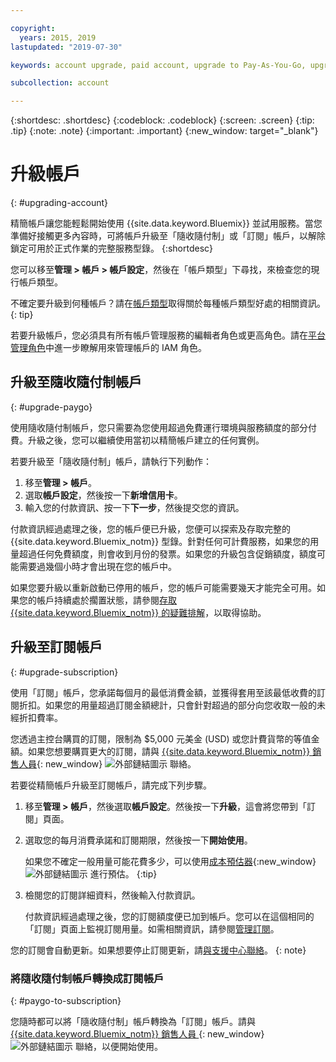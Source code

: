 ```yaml
---

copyright:
  years: 2015, 2019
lastupdated: "2019-07-30"

keywords: account upgrade, paid account, upgrade to Pay-As-You-Go, upgrade to Subscription, upgrade my account

subcollection: account

---
```


{:shortdesc: .shortdesc}
{:codeblock: .codeblock}
{:screen: .screen}
{:tip: .tip}
{:note: .note}
{:important: .important}
{:new_window: target="_blank"}

# 升級帳戶
{: #upgrading-account}

精簡帳戶讓您能輕鬆開始使用 {{site.data.keyword.Bluemix}} 並試用服務。當您準備好接觸更多內容時，可將帳戶升級至「隨收隨付制」或「訂閱」帳戶，以解除鎖定可用於正式作業的完整服務型錄。
{:shortdesc}

您可以移至**管理 > 帳戶 > 帳戶設定**，然後在「帳戶類型」下尋找，來檢查您的現行帳戶類型。

不確定要升級到何種帳戶？請在[帳戶類型](/docs/account?topic=account-accounts)取得關於每種帳戶類型好處的相關資訊。
{: tip}

若要升級帳戶，您必須具有所有帳戶管理服務的編輯者角色或更高角色。請在[平台管理角色](/docs/iam?topic=iam-userroles#platformroles)中進一步瞭解用來管理帳戶的 IAM 角色。

## 升級至隨收隨付制帳戶
{: #upgrade-paygo}

使用隨收隨付制帳戶，您只需要為您使用超過免費運行環境與服務額度的部分付費。升級之後，您可以繼續使用當初以精簡帳戶建立的任何實例。

若要升級至「隨收隨付制」帳戶，請執行下列動作：
1. 移至**管理 > 帳戶**。
1. 選取**帳戶設定**，然後按一下**新增信用卡**。
1. 輸入您的付款資訊、按一下**下一步**，然後提交您的資訊。

付款資訊經過處理之後，您的帳戶便已升級，您便可以探索及存取完整的 {{site.data.keyword.Bluemix_notm}} 型錄。針對任何可計費服務，如果您的用量超過任何免費額度，則會收到月份的發票。如果您的升級包含促銷額度，額度可能需要過幾個小時才會出現在您的帳戶中。

如果您要升級以重新啟動已停用的帳戶，您的帳戶可能需要幾天才能完全可用。如果您的帳戶持續處於擱置狀態，請參閱[存取 {{site.data.keyword.Bluemix_notm}} 的疑難排解](/docs/account?topic=account-accessing)，以取得協助。

## 升級至訂閱帳戶
{: #upgrade-subscription}

使用「訂閱」帳戶，您承諾每個月的最低消費金額，並獲得套用至該最低收費的訂閱折扣。如果您的用量超過訂閱金額總計，只會針對超過的部分向您收取一般的未經折扣費率。

您透過主控台購買的訂閱，限制為 $5,000 元美金 (USD) 或您計費貨幣的等值金額。如果您想要購買更大的訂閱，請與 [{{site.data.keyword.Bluemix_notm}} 銷售人員](https://www.ibm.com/cloud-computing/bluemix/contact-us){: new_window} ![外部鏈結圖示](../icons/launch-glyph.svg) 聯絡。

若要從精簡帳戶升級至訂閱帳戶，請完成下列步驟。
1. 移至**管理 > 帳戶**，然後選取**帳戶設定**。然後按一下**升級**，這會將您帶到「訂閱」頁面。
1. 選取您的每月消費承諾和訂閱期限，然後按一下**開始使用**。

   如果您不確定一般用量可能花費多少，可以使用[成本預估器](https://{DomainName}/estimator/review){:new_window} ![外部鏈結圖示](../icons/launch-glyph.svg "外部鏈結圖示") 進行預估。
   {:tip}
1. 檢閱您的訂閱詳細資料，然後輸入付款資訊。

   付款資訊經過處理之後，您的訂閱額度便已加到帳戶。您可以在這個相同的「訂閱」頁面上監視訂閱用量。如需相關資訊，請參閱[管理訂閱](/docs/billing-usage?topic=billing-usage-subscriptions)。


您的訂閱會自動更新。如果想要停止訂閱更新，請[與支援中心聯絡](https://{DomainName}/unifiedsupport/supportcenter)。
{: note}

### 將隨收隨付制帳戶轉換成訂閱帳戶
{: #paygo-to-subscription}

您隨時都可以將「隨收隨付制」帳戶轉換為「訂閱」帳戶。請與 [{{site.data.keyword.Bluemix_notm}} 銷售人員 ](https://www.ibm.com/cloud-computing/bluemix/contact-us){: new_window} ![外部鏈結圖示](../icons/launch-glyph.svg) 聯絡，以便開始使用。

